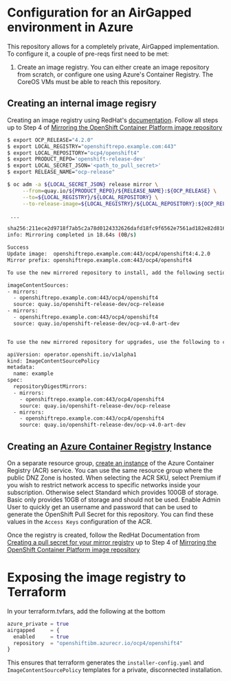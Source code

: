 # Configuration for an AirGapped environment in Azure

This repository allows for a completely private, AirGapped implementation.  To configure it, a couple of pre-reqs first need to be met:

1. Create an image registry.  You can either create an image repository from scratch, or configure one using Azure's Container Registry.  The CoreOS VMs must be able to reach this repository.

## Creating an internal image regisry

  Creating an image registry using RedHat's [documentation](https://docs.openshift.com/container-platform/4.2/installing/installing_restricted_networks/installing-restricted-networks-preparations.html).
  Follow all steps up to Step 4 of [Mirroring the OpenShift Container Platform image repository](https://docs.openshift.com/container-platform/4.2/installing/installing_restricted_networks/installing-restricted-networks-preparations.html#installation-mirror-repository_installing-restricted-networks-preparations)


```bash
$ export OCP_RELEASE="4.2.0"
$ export LOCAL_REGISTRY="openshiftrepo.example.com:443"
$ export LOCAL_REPOSITORY="ocp4/openshift4"
$ export PRODUCT_REPO='openshift-release-dev' 
$ export LOCAL_SECRET_JSON='<path_to_pull_secret>' 
$ export RELEASE_NAME="ocp-release" 

$ oc adm -a ${LOCAL_SECRET_JSON} release mirror \
     --from=quay.io/${PRODUCT_REPO}/${RELEASE_NAME}:${OCP_RELEASE} \
     --to=${LOCAL_REGISTRY}/${LOCAL_REPOSITORY} \
     --to-release-image=${LOCAL_REGISTRY}/${LOCAL_REPOSITORY}:${OCP_RELEASE}

 ...

sha256:211ece2d9718f7ab5c2a78d0124332626dafd18fc9f6562e7561ad182e82d816 openshiftrepo.example.com:443/ocp4/openshift4:kube-proxy
info: Mirroring completed in 18.64s (0B/s)

Success
Update image:  openshiftrepo.example.com:443/ocp4/openshift4:4.2.0
Mirror prefix: openshiftrepo.example.com:443/ocp4/openshift4

To use the new mirrored repository to install, add the following section to the install-config.yaml:

imageContentSources:
- mirrors:
  - openshiftrepo.example.com:443/ocp4/openshift4
  source: quay.io/openshift-release-dev/ocp-release
- mirrors:
  - openshiftrepo.example.com:443/ocp4/openshift4
  source: quay.io/openshift-release-dev/ocp-v4.0-art-dev


To use the new mirrored repository for upgrades, use the following to create an ImageContentSourcePolicy:

apiVersion: operator.openshift.io/v1alpha1
kind: ImageContentSourcePolicy
metadata:
  name: example
spec:
  repositoryDigestMirrors:
  - mirrors:
    - openshiftrepo.example.com:443/ocp4/openshift4
    source: quay.io/openshift-release-dev/ocp-release
  - mirrors:
    - openshiftrepo.example.com:443/ocp4/openshift4
    source: quay.io/openshift-release-dev/ocp-v4.0-art-dev
```

## Creating an [Azure Container Registry](https://azure.microsoft.com/en-us/services/container-registry/) Instance

On a separate resource group, [create an instance](https://docs.microsoft.com/en-us/azure/container-registry/container-registry-get-started-portal) of the Azure Container Registry (ACR) service.  You can use the same resource group where the public DNZ Zone is hosted. When selecting the ACR SKU, select Premium if you wish to restrict network access to specific networks inside your subscription.  Otherwise select Standard which provides 100GB of storage.  Basic only provides 10GB of storage and should not be used.  Enable Admin User to quickly get an username and password that can be used to generate the OpenShift Pull Secret for this repository.  You can find these values in the `Access Keys` configuration of the ACR.

Once the registry is created, follow the RedHat Documentation from [Creating a pull secret for your mirror registry](https://docs.openshift.com/container-platform/4.2/installing/installing_restricted_networks/installing-restricted-networks-preparations.html#installation-local-registry-pull-secret_installing-restricted-networks-preparations) up to Step 4 of [Mirroring the OpenShift Container Platform image repository](https://docs.openshift.com/container-platform/4.2/installing/installing_restricted_networks/installing-restricted-networks-preparations.html#installation-mirror-repository_installing-restricted-networks-preparations)


# Exposing the image registry to Terraform

In your terraform.tvfars, add the following at the bottom
```terraform
azure_private = true
airgapped     = {
  enabled     = true
  repository  = "openshiftibm.azurecr.io/ocp4/openshift4"
}
```

This ensures that terraform generates the `installer-config.yaml` and `ImageContentSourcePolicy` templates for a private, disconnected installation.
